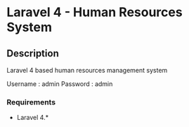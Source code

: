 Laravel 4 - Human Resources System
==================

## Description

Laravel 4 based human resources management system

Username 	: admin
Password	: admin

### Requirements

- Laravel 4.*